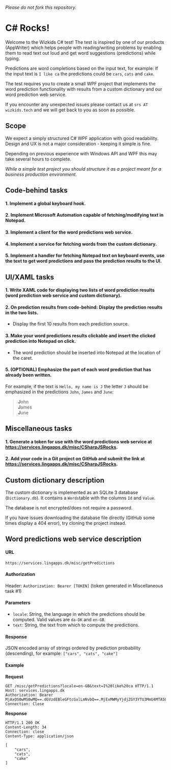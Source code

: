 *Please do not fork this repository.*

# C# Rocks!

Welcome to the Wizkids C# test!
The test is inspired by one of our products (AppWriter) which helps people with reading/writing problems by enabling them to read text out loud and get word suggestions (predictions) while typing.

Predictions are word completions based on the input text, for example:
If the input text is `I like ca` the predictions could be `cars`, `cats` and `cake`.

The test requires you to create a small WPF project that implements the word prediction functionality with results from a custom dictionary and our word prediction web service.

If you encounter any unexpected issues please contact us at `srs AT wizkids.tech` and we will get back to you as soon as possible.

## Scope

We expect a simply structured C# WPF application with good readability. Design and UX is not a major consideration - keeping it simple is fine.

Depending on previous experience with Windows API and WPF this may take several hours to complete.

*While a simple test project you should structure it as a project meant for a business production environment.*

## Code-behind tasks

#### 1. Implement a global keyboard hook.

#### 2. Implement Microsoft Automation capable of fetching/modifying text in Notepad.

#### 3. Implement a client for the word predictions web service.

#### 4. Implement a service for fetching words from the custom dictionary.

#### 5. Implement a handler for fetching Notepad text on keyboard events, use the text to get word predictions and pass the prediction results to the UI.

## UI/XAML tasks

#### 1. Write XAML code for displaying two lists of word prediction results (word prediction web service and custom dictionary).

#### 2. On prediction results from code-behind: Display the prediction results in the two lists.

- Display the first 10 results from each prediction source.

#### 3. Make your word predictions results clickable and insert the clicked prediction into Notepad on click.

- The word prediction should be inserted into Notepad at the location of the caret.

#### 5. (OPTIONAL) Emphasize the part of each word prediction that has already been written.
For example, if the text is `Hello, my name is J` the letter `J` should be emphasized in the predictions `John`, `James` and `June`:

> **J**ohn  
> **J**ames  
> **J**une  


## Miscellaneous tasks

#### 1. Generate a token for use with the word predictions web service at https://services.lingapps.dk/misc/CSharpJSRocks.

#### 2. Add your code in a Git project on GitHub and submit the link at https://services.lingapps.dk/misc/CSharpJSRocks.

## Custom dictionary description

The custom dictionary is implemented as an SQLite 3 database (`Dictionary.db`). It contains a `Words`table with the columns `Id` and `Value`.

The database is not encrypted/does not require a password.

If you have issues downloading the database file directly (GitHub some times display a 404 error), try cloning the project instead.


## Word predictions web service description

#### URL
`https://services.lingapps.dk/misc/getPredictions`

#### Authorization
Header: `Authorization: Bearer [TOKEN]` (token generated in Miscellaneous task #1)

#### Parameters
  - `locale`: String, the language in which the predictions should be computed. Valid values are `da-DK` and `en-GB`.
  - `text`: String, the text from which to compute the predictions.

#### Response
JSON encoded array of strings ordered by prediction probability (descending), for example:
`["cars", "cats", "cake"]`

#### Example

**Request**
```
GET /misc/getPredictions?locale=en-GB&text=I%20like%20ca HTTP/1.1
Host: services.lingapps.dk
Authorization: Bearer MjAxOS0wMS0wMQ==.dGVzdEBleGFtcGxlLmNvbQ==.MjExMWMyYjdjZGY3YTU3MmU4MTA5OWY0MDgyMmM0OTk=
Connection: Close

```
**Response**
```
HTTP/1.1 200 OK
Content-Length: 34
Connection: close
Content-Type: application/json

[
    "cars",
    "cats",
    "cake"
]
```

